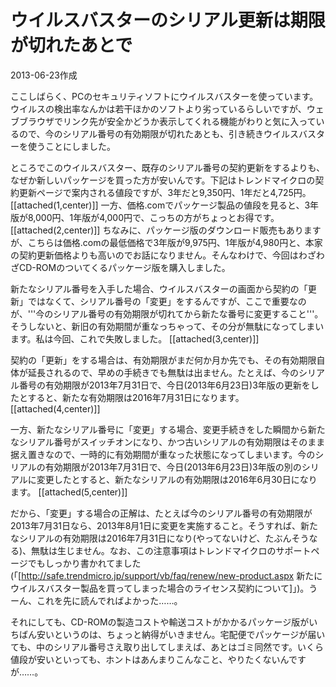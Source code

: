 # ウイルスバスターのシリアル更新は期限が切れたあとで

2013-06-23作成

ここしばらく、PCのセキュリティソフトにウイルスバスターを使っています。ウイルスの検出率なんかは若干ほかのソフトより劣っているらしいですが、ウェブブラウザでリンク先が安全かどうか表示してくれる機能がわりと気に入っているので、今のシリアル番号の有効期限が切れたあとも、引き続きウイルスバスターを使うことにしました。

ところでこのウイルスバスター、既存のシリアル番号の契約更新をするよりも、なぜか新しいパッケージを買った方が安いんです。下記はトレンドマイクロの契約更新ページで案内される値段ですが、3年だと9,350円、1年だと4,725円。
[[attached(1,center)]]
一方、価格.comでパッケージ製品の値段を見ると、3年版が8,000円、1年版が4,000円で、こっちの方がちょっとお得です。
[[attached(2,center)]]
ちなみに、パッケージ版のダウンロード販売もありますが、こちらは価格.comの最低価格で3年版が9,975円、1年版が4,980円と、本家の契約更新価格よりも高いのでお話になりません。そんなわけで、今回はわざわざCD-ROMのついてくるパッケージ版を購入しました。

新たなシリアル番号を入手した場合、ウイルスバスターの画面から契約の「更新」ではなくて、シリアル番号の「変更」をするんですが、ここで重要なのが、'''今のシリアル番号の有効期限が切れてから新たな番号に変更すること'''。そうしないと、新旧の有効期間が重なっちゃって、その分が無駄になってしまいます。私は今回、これで失敗しました。
[[attached(3,center)]]

契約の「更新」をする場合は、有効期限がまだ何か月か先でも、その有効期限自体が延長されるので、早めの手続きでも無駄は出ません。たとえば、今のシリアル番号の有効期限が2013年7月31日で、今日(2013年6月23日)3年版の更新をしたとすると、新たな有効期限は2016年7月31日になります。
[[attached(4,center)]]

一方、新たなシリアル番号に「変更」する場合、変更手続きをした瞬間から新たなシリアル番号がスイッチオンになり、かつ古いシリアルの有効期限はそのまま据え置きなので、一時的に有効期間が重なった状態になってしまいます。今のシリアルの有効期限が2013年7月31日で、今日(2013年6月23日)3年版の別のシリアルに変更したとすると、新たなシリアルの有効期限は2016年6月30日になります。
[[attached(5,center)]]

だから、「変更」する場合の正解は、たとえば今のシリアル番号の有効期限が2013年7月31日なら、2013年8月1日に変更を実施すること。そうすれば、新たなシリアルの有効期限は2016年7月31日になり(やってないけど、たぶんそうなる)、無駄は生じません。なお、この注意事項はトレンドマイクロのサポートページでもしっかり書かれてました(「[http://safe.trendmicro.jp/support/vb/faq/renew/new-product.aspx 新たにウイルスバスター製品を買ってしまった場合のライセンス契約について]」)。うーん、これを先に読んでればよかった……。

それにしても、CD-ROMの製造コストや輸送コストがかかるパッケージ版がいちばん安いというのは、ちょっと納得がいきません。宅配便でパッケージが届いても、中のシリアル番号さえ取り出してしまえば、あとはゴミ同然です。いくら値段が安いといっても、ホントはあんまりこんなこと、やりたくないんですが……。
